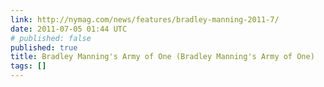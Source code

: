 ```yaml
---
link: http://nymag.com/news/features/bradley-manning-2011-7/
date: 2011-07-05 01:44 UTC
# published: false
published: true
title: Bradley Manning's Army of One (Bradley Manning's Army of One)
tags: []
---
```




